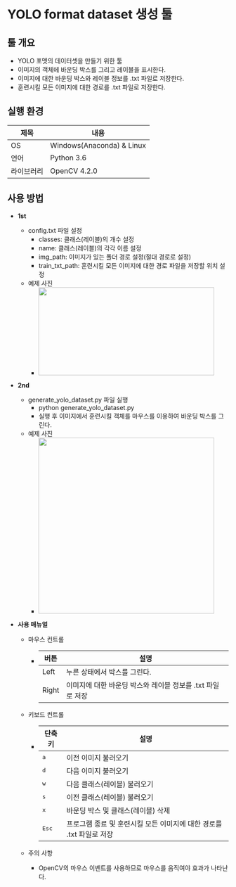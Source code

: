 # YOLO format dataset 생성 툴

## 툴 개요
* YOLO 포멧의 데이터셋을 만들기 위한 툴
* 이미지의 객체에 바운딩 박스를 그리고 레이블을 표시한다.
* 이미지에 대한 바운딩 박스와 레이블 정보를 .txt 파일로 저장한다.
* 훈련시킬 모든 이미지에 대한 경로를 .txt 파일로 저장한다.

## 실행 환경
제목 | 내용
--------- | --------
OS | Windows(Anaconda) & Linux
언어 | Python 3.6
라이브러리 | OpenCV 4.2.0

## 사용 방법
* **1st**
  + config.txt 파일 설정
    + classes:	 클래스(레이블)의 개수 설정
    + name:	 클래스(레이블)의 각각 이름 설정
    + img_path: 	 이미지가 있는 폴더 경로 설정(절대 경로로 설정)
    + train_txt_path: 훈련시킬 모든 이미지에 대한 경로 파일을 저장할 위치 설정
  + 예제 사진
     + <div>
       <img src="https://user-images.githubusercontent.com/55565351/91016967-915b9500-e628-11ea-8d64-f6f257d6cf23.png" width="400" height="200"/>
       </div>

* **2nd**
  + generate_yolo_dataset.py 파일 실행
    + python generate_yolo_dataset.py
    + 실행 후 이미지에서 훈련시킬 객체를 마우스를 이용하여 바운딩 박스를 그린다.
  + 예제 사진
     + <div>
       <img src="https://user-images.githubusercontent.com/55565351/91017264-f57e5900-e628-11ea-9558-d6e5f16ebccb.png" width="400" height="400"/>
       </div>

* **사용 매뉴얼**
  + 마우스 컨트롤
    + 버튼 | 설명
      --------- | --------
      Left | 누른 상태에서 박스를 그린다.
      Right | 이미지에 대한 바운딩 박스와 레이블 정보를 .txt 파일로 저장
 
  + 키보드 컨트롤
    + 단축키 | 설명 
      --------- | --------
      <kbd>a</kbd> | 이전 이미지 불러오기
      <kbd>d</kbd> | 다음 이미지 불러오기
      <kbd>w</kbd> | 다음 클래스(레이블) 불러오기
      <kbd>s</kbd> | 이전 클래스(레이블) 불러오기
      <kbd>x</kbd> | 바운딩 박스 및 클래스(레이블) 삭제
      <kbd>Esc</kbd> | 프로그램 종료 및 훈련시킬 모든 이미지에 대한 경로를 .txt 파일로 저장
      
  + 주의 사항
    + OpenCV의 마우스 이벤트를 사용하므로 마우스를 움직여야 효과가 나타난다.
